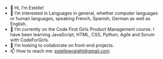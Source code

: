- 👋 Hi, I’m Estelle!
- 👀 I’m interested in Languages in general, whether computer languages or human languages, speaking French, Spanish, German as well as English.
- 🌱 I’m currently on the Code First Girls Product Management course. I have been learning JavaScript, HTML, CSS, Python, Agile and Scrum with CodeForGirls.
- 💞️ I’m looking to collaborate on front-end projects. 
- 📫 How to reach me: estellewraight@gmail.com

<!---
Escargotte/Escargotte is a ✨ special ✨ repository because its `README.md` (this file) appears on your GitHub profile.
You can click the Preview link to take a look at your changes.
--->
